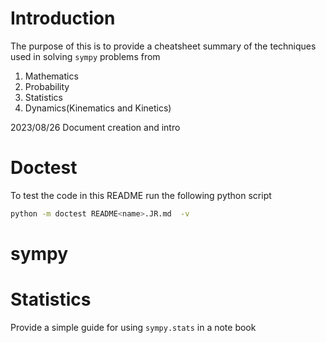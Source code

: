 # Introduction

The purpose of this is to provide a cheatsheet summary of the techniques
used in solving `sympy` problems from
1. Mathematics
1. Probability
1. Statistics
1. Dynamics(Kinematics and Kinetics)

2023/08/26 Document creation and intro

# Doctest

To test the code in this README run the following python script

```bash
python -m doctest README<name>.JR.md  -v
```

# sympy


# Statistics

Provide a simple guide for using `sympy.stats` in a note book